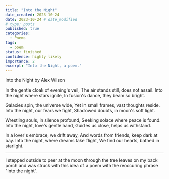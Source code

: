 ```yaml
---  
title: "Into the Night"  
date_created: 2023-10-24
date: 2023-10-24 # date_modified  
# type: posts  
published: true  
categories:  
  - Poems  
tags:  
  - poem  
status: finished  
confidence: highly likely  
importance: 2  
excerpt: "Into the Night, a poem."
---  
```

  
Into the Night
by Alex Wilson

In the gentle cloak of evening's veil,
The air stands still, does not assail.
Into the night where stars ignite,
In fusion's dance, they beam so bright.

Galaxies spin, the universe wide,
Yet in small frames, vast thoughts reside.
Into the night, our fears we fight,
Shadowed doubts, in moon's soft light.

Wrestling souls, in silence profound,
Seeking solace where peace is found.
Into the night, love's gentle hand,
Guides us close, helps us withstand.

In a lover's embrace, we drift away,
And words from friends, keep dark at bay.
Into the night, where dreams take flight,
We find our hearts, bathed in starlight.

---

I stepped outside to peer at the moon through the tree leaves on my back porch and was struck with this idea of a poem with the reoccuring phrase "into the night".